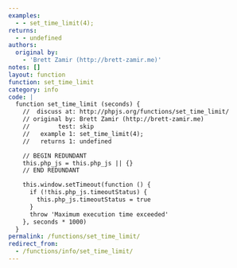 ```yaml
---
examples:
  - - set_time_limit(4);
returns:
  - - undefined
authors:
  original by:
    - 'Brett Zamir (http://brett-zamir.me)'
notes: []
layout: function
function: set_time_limit
category: info
code: |
  function set_time_limit (seconds) {
    //  discuss at: http://phpjs.org/functions/set_time_limit/
    // original by: Brett Zamir (http://brett-zamir.me)
    //        test: skip
    //   example 1: set_time_limit(4);
    //   returns 1: undefined

    // BEGIN REDUNDANT
    this.php_js = this.php_js || {}
    // END REDUNDANT

    this.window.setTimeout(function () {
      if (!this.php_js.timeoutStatus) {
        this.php_js.timeoutStatus = true
      }
      throw 'Maximum execution time exceeded'
    }, seconds * 1000)
  }
permalink: /functions/set_time_limit/
redirect_from:
  - /functions/info/set_time_limit/
---
```


<!-- WARNING! This file is auto generated by `npm run web:inject`, do not edit by hand -->
